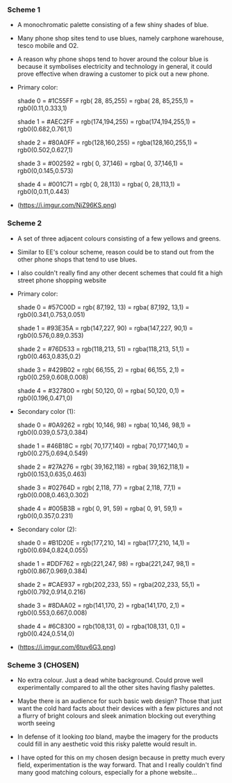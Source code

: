 ### Scheme 1
+ A monochromatic palette consisting of a few shiny shades of blue.
+ Many phone shop sites tend to use blues, namely carphone warehouse, tesco mobile and O2.
+ A reason why phone shops tend to hover around the colour blue is because it symbolises electricity and technology in general, it could prove effective when drawing a customer to pick out a new phone.

+ Primary color:

  shade 0 = #1C55FF = rgb( 28, 85,255) = rgba( 28, 85,255,1) = rgb0(0.11,0.333,1)

  shade 1 = #AEC2FF = rgb(174,194,255) = rgba(174,194,255,1) = rgb0(0.682,0.761,1)

  shade 2 = #80A0FF = rgb(128,160,255) = rgba(128,160,255,1) = rgb0(0.502,0.627,1)

  shade 3 = #002592 = rgb(  0, 37,146) = rgba(  0, 37,146,1) = rgb0(0,0.145,0.573)

  shade 4 = #001C71 = rgb(  0, 28,113) = rgba(  0, 28,113,1) = rgb0(0,0.11,0.443)


+ (https://i.imgur.com/NiZ96KS.png)


### Scheme 2
+ A set of three adjacent colours consisting of a few yellows and greens.
+ Similar to EE's colour scheme, reason could be to stand out from the other phone shops that tend to use blues.
+ I also couldn't really find any other decent schemes that could fit a high street phone shopping website


 + Primary color:

   shade 0 = #57C00D = rgb( 87,192, 13) = rgba( 87,192, 13,1) = rgb0(0.341,0.753,0.051)
   
   shade 1 = #93E35A = rgb(147,227, 90) = rgba(147,227, 90,1) = rgb0(0.576,0.89,0.353)

   shade 2 = #76D533 = rgb(118,213, 51) = rgba(118,213, 51,1) = rgb0(0.463,0.835,0.2)

   shade 3 = #429B02 = rgb( 66,155,  2) = rgba( 66,155,  2,1) = rgb0(0.259,0.608,0.008)

   shade 4 = #327800 = rgb( 50,120,  0) = rgba( 50,120,  0,1) = rgb0(0.196,0.471,0)


+ Secondary color (1):

   shade 0 = #0A9262 = rgb( 10,146, 98) = rgba( 10,146, 98,1) = rgb0(0.039,0.573,0.384)

   shade 1 = #46B18C = rgb( 70,177,140) = rgba( 70,177,140,1) = rgb0(0.275,0.694,0.549)

   shade 2 = #27A276 = rgb( 39,162,118) = rgba( 39,162,118,1) = rgb0(0.153,0.635,0.463)

   shade 3 = #02764D = rgb(  2,118, 77) = rgba(  2,118, 77,1) = rgb0(0.008,0.463,0.302)

   shade 4 = #005B3B = rgb(  0, 91, 59) = rgba(  0, 91, 59,1) = rgb0(0,0.357,0.231)


+ Secondary color (2):

   shade 0 = #B1D20E = rgb(177,210, 14) = rgba(177,210, 14,1) = rgb0(0.694,0.824,0.055)

   shade 1 = #DDF762 = rgb(221,247, 98) = rgba(221,247, 98,1) = rgb0(0.867,0.969,0.384)

   shade 2 = #CAE937 = rgb(202,233, 55) = rgba(202,233, 55,1) = rgb0(0.792,0.914,0.216)

   shade 3 = #8DAA02 = rgb(141,170,  2) = rgba(141,170,  2,1) = rgb0(0.553,0.667,0.008)

   shade 4 = #6C8300 = rgb(108,131,  0) = rgba(108,131,  0,1) = rgb0(0.424,0.514,0)

 + (https://i.imgur.com/6tuv6G3.png)

 ### Scheme 3 (CHOSEN)

 + No extra colour. Just a dead white background. Could prove well experimentally compared to all the other sites having flashy palettes.
 + Maybe there is an audience for such basic web design? Those that just want the cold hard facts about their devices with a few pictures and not a flurry of bright colours and sleek animation blocking out everything worth seeing
 + In defense of it looking *too* bland, maybe the imagery for the products could fill in any aesthetic void this risky palette would result in.

 + I have opted for this on my chosen design because in pretty much every field, experimentation is the way forward. That and I really couldn't find many good matching colours, especially for a phone website...